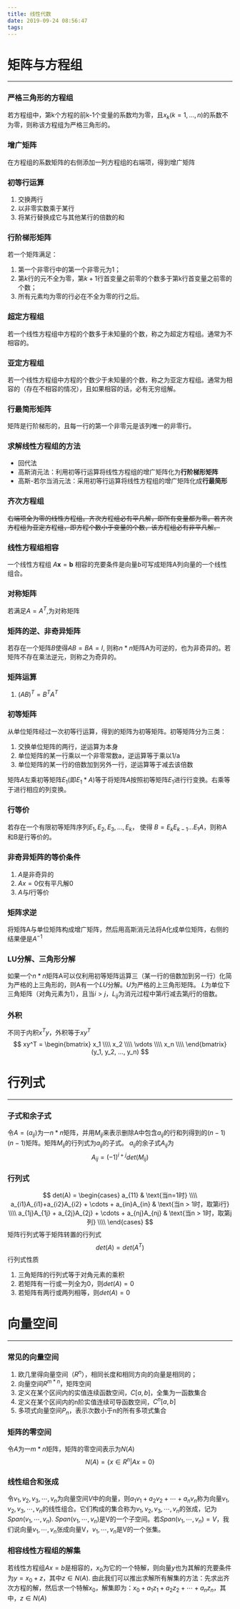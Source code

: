 ```yaml
---
title: 线性代数
date: 2019-09-24 08:56:47
tags:
---
```


# 矩阵与方程组
***

### 严格三角形的方程组
若方程组中，第k个方程的前k-1个变量的系数均为零，且$x_k(k=1,..., n)$的系数不为零，则称该方程组为严格三角形的。

### 增广矩阵
在方程组的系数矩阵的右侧添加一列方程组的右端项，得到增广矩阵

### 初等行运算
1. 交换两行
2. 以非零实数乘于某行
3. 将某行替换成它与其他某行的倍数的和

### 行阶梯形矩阵
若一个矩阵满足：
1. 第一个非零行中的第一个非零元为1；
2. 第$k$行的元不全为零，第$k+1$行首变量之前零的个数多于第k行首变量之前零的个数；
3. 所有元素均为零的行必在不全为零的行之后。

### 超定方程组
若一个线性方程组中方程的个数多于未知量的个数，称之为超定方程组。通常为不相容的。

### 亚定方程组
若一个线性方程组中方程的个数少于未知量的个数，称之为亚定方程组。通常为相容的（存在不相容的情况），且如果相容的话，必有无穷组解。

### 行最简形矩阵
矩阵是行阶梯形的，且每一行的第一个非零元是该列唯一的非零行。


### 求解线性方程组的方法
* 回代法
* 高斯消元法：利用初等行运算将线性方程组的增广矩阵化为**行阶梯形矩阵**
* 高斯-若尔当消元法：采用初等行运算将线性方程组的增广矩阵化成**行最简形**

### 齐次方程组
<s>右端项全为零的线性方程组。齐次方程组必有平凡解，即所有变量都为零。若齐次方程组为亚定方程组，即方程个数小于变量的个数，该方程组必有非平凡解。</s>

### 线性方程组相容
一个线性方程组 $A\textbf{x}=\textbf{b}$ 相容的充要条件是向量$b$可写成矩阵A列向量的一个线性组合。

### 对称矩阵
若满足$A=A^T$,为对称矩阵

### 矩阵的逆、非奇异矩阵
若存在一个矩阵$B$使得$AB=BA=I$, 则称$n*n$矩阵A为可逆的，也为非奇异的。若矩阵不存在乘法逆元，则称之为奇异的。

### 矩阵运算
1. $(AB)^T = {B^T}{A^T}$

### 初等矩阵
从单位矩阵经过一次初等行运算，得到的矩阵为初等矩阵。初等矩阵分为三类：
1. 交换单位矩阵的两行，逆运算为本身
2. 单位矩阵的某一行乘以一个非零常数a，逆运算等于乘以1/a
3. 单位矩阵的某一行的倍数加到另外一行，逆运算等于减去该倍数  

矩阵$A$左乘初等矩阵$E_1$(即$E_1*A$)等于将矩阵$A$按照初等矩阵$E_1$进行行变换。右乘等于进行相应的列变换。

### 行等价
若存在一个有限初等矩阵序列$E_1, E_2, E_3, ..., E_k$， 使得 $B = E_kE_{k-1}...E_1A$，则称A和B是行等价的。

### 非奇异矩阵的等价条件
1. $A$是非奇异的
2. $Ax=0$仅有平凡解$0$
3. $A$与$I$行等价

### 矩阵求逆
将矩阵A与单位矩阵构成增广矩阵，然后用高斯消元法将A化成单位矩阵，右侧的结果便是$A^{-1}$

### LU分解、三角形分解
如果一个$n*n$矩阵A可以仅利用初等矩阵运算三（某一行的倍数加到另一行）化简为严格的上三角形的，则A有一个$LU$分解。$U$为严格的上三角形矩阵。
$L$为单位下三角矩阵（对角元素为1），且当$i>j$，$L_{ij}$为消元过程中第$i$行减去第$j$行的倍数。

### 外积
不同于内积$x^Ty$，外积等于$xy^T$
$$ xy^T = \begin{bmatrix} x_1 \\\\ x_2 \\\\ \vdots \\\\ x_n \\\\ \end{bmatrix}
(y_1, y_2, ..., y_n) $$

# 行列式
***
### 子式和余子式
令$A=(a_{ij})$为一$n*n$矩阵，并用$M_{ij}$来表示删除A中包含$a_{ij}$的行和列得到的$(n-1)(n-1)$矩阵。矩阵$M_{ij}$的行列式为$a_{ij}$的子式。
$a_{ij}$的余子式$A_{ij}$为
$$ A_{ij} = (-1)^{i+j}det(M_{ij})$$


### 行列式
$$
det(A) = \begin{cases}
a_{11} & \text{当n=1时} \\\\
a_{i1}A_{i1}+a_{i2}A_{i2} + \cdots + a_{in}A_{in} & \text{当n > 1时，取第i行} \\\\
a_{1j}A_{1j} + a_{2j}A_{2j} + \cdots + a_{nj}A_{nj} & \text{当n > 1时，取第j列} \\\\ 
\end{cases}
$$
矩阵行列式等于矩阵转置的行列式
$$
det(A) = det(A^T)
$$
行列式性质
1. 三角矩阵的行列式等于对角元素的乘积
2. 若矩阵有一行或一列全为0，则$det(A)=0$
3. 若矩阵有两行或两列相等，则$det(A)=0$


# 向量空间

***

### 常见的向量空间

1. 欧几里得向量空间（$R^n$），相同长度和相同方向的向量是相同的；
2. 向量空间$R^{m*n}$，矩阵空间
3. 定义在某个区间内的实值连续函数空间，$C[a,b]$，全集为一函数集合
4. 定义在某个区间内的n阶实值连续可导函数空间，$C^n[a,b]$
5. 多项式向量空间$P_n$，表示次数小于n的所有多项式集合

### 矩阵的零空间
令$A$为一$m*n$矩阵，矩阵的零空间表示为$N(A)$
$$ N(A) = \lbrace x \in R^n | Ax=0 \rbrace $$

### 线性组合和张成
令$v_1, v_2, v_3, \cdots, v_n$为向量空间$V$中的向量，则$a_1v_1 + a_2v_2+\cdots+a_nv_n$称为向量$v_1, v_2, v_3, \cdots, v_n$的线性组合。它们构成的集合称为$v_1, v_2, v_3, \cdots, v_n$的张成，记为$Span(v_1,\cdots,v_n)$.
$Span(v_1,\cdots, v_n)$是V的一个子空间。若$Span(v_1,\cdots, v_n) = V$，我们说向量$v_1,\cdots, v_n$张成向量V，${v_1,\cdots, v_n}$是V的一个张集。

### 相容线性方程组的解集
若线性方程组$Ax=b$是相容的，$x_0$为它的一个特解，则向量$y$也为其解的充要条件为$y=x_0+z$，其中$z \in N(A)$.
由此我们可以推出求解所有解集的方法：先求出齐次方程的解，然后求一个特解$x_0$，解集即为：$x_0 + a_1z_1 + a_2z_2 + \cdots + a_nz_n$，其中，$z\in N(A)$